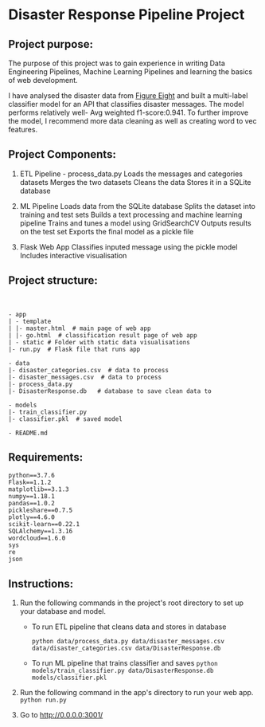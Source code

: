 # Disaster Response Pipeline Project

## Project purpose:
The purpose of this project was to gain experience in writing Data Engineering Pipelines, Machine Learning Pipelines and learning the basics of web development.
 
I have analysed the disaster data from <a href="https://www.figure-eight.com/">Figure Eight</a> and built a multi-label classifier model for an API that classifies disaster messages. The model performs relatively well- Avg weighted f1-score:0.941. To further improve the model, I recommend more data cleaning as well as creating word to vec features.

## Project Components:

1. ETL Pipeline - process_data.py
Loads the messages and categories datasets
Merges the two datasets
Cleans the data
Stores it in a SQLite database

2. ML Pipeline
Loads data from the SQLite database
Splits the dataset into training and test sets
Builds a text processing and machine learning pipeline
Trains and tunes a model using GridSearchCV
Outputs results on the test set
Exports the final model as a pickle file

3. Flask Web App
Classifies inputed message using the pickle model
Includes interactive visualisation



## Project structure:
<br>

```
- app
| - template
| |- master.html  # main page of web app
| |- go.html  # classification result page of web app
| - static # Folder with static data visualisations
|- run.py  # Flask file that runs app

- data
|- disaster_categories.csv  # data to process 
|- disaster_messages.csv  # data to process
|- process_data.py
|- DisasterResponse.db   # database to save clean data to

- models
|- train_classifier.py
|- classifier.pkl  # saved model 

- README.md
```

## Requirements:

```
python==3.7.6
Flask==1.1.2
matplotlib==3.1.3
numpy==1.18.1
pandas==1.0.2
pickleshare==0.7.5
plotly==4.6.0
scikit-learn==0.22.1
SQLAlchemy==1.3.16
wordcloud==1.6.0
sys
re
json
```

## Instructions:
1. Run the following commands in the project's root directory to set up your database and model.

    - To run ETL pipeline that cleans data and stores in database

        `python data/process_data.py data/disaster_messages.csv data/disaster_categories.csv data/DisasterResponse.db`
    - To run ML pipeline that trains classifier and saves
        `python models/train_classifier.py data/DisasterResponse.db models/classifier.pkl`

2. Run the following command in the app's directory to run your web app.
    `python run.py`

3. Go to http://0.0.0.0:3001/
